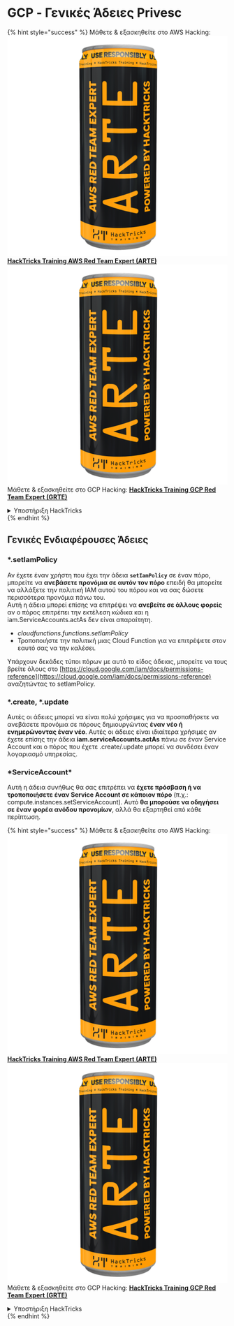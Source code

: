 # GCP - Γενικές Άδειες Privesc

{% hint style="success" %}
Μάθετε & εξασκηθείτε στο AWS Hacking:<img src="../../../.gitbook/assets/image (1) (1) (1).png" alt="" data-size="line">[**HackTricks Training AWS Red Team Expert (ARTE)**](https://training.hacktricks.xyz/courses/arte)<img src="../../../.gitbook/assets/image (1) (1) (1).png" alt="" data-size="line">\
Μάθετε & εξασκηθείτε στο GCP Hacking: <img src="../../../.gitbook/assets/image (2).png" alt="" data-size="line">[**HackTricks Training GCP Red Team Expert (GRTE)**<img src="../../../.gitbook/assets/image (2).png" alt="" data-size="line">](https://training.hacktricks.xyz/courses/grte)

<details>

<summary>Υποστήριξη HackTricks</summary>

* Ελέγξτε τα [**σχέδια συνδρομής**](https://github.com/sponsors/carlospolop)!
* **Εγγραφείτε στην** 💬 [**ομάδα Discord**](https://discord.gg/hRep4RUj7f) ή στην [**ομάδα telegram**](https://t.me/peass) ή **ακολουθήστε** μας στο **Twitter** 🐦 [**@hacktricks\_live**](https://twitter.com/hacktricks_live)**.**
* **Μοιραστείτε κόλπα hacking υποβάλλοντας PRs στα** [**HackTricks**](https://github.com/carlospolop/hacktricks) και [**HackTricks Cloud**](https://github.com/carlospolop/hacktricks-cloud) github repos.

</details>
{% endhint %}

## Γενικές Ενδιαφέρουσες Άδειες

### \*.setIamPolicy

Αν έχετε έναν χρήστη που έχει την άδεια **`setIamPolicy`** σε έναν πόρο, μπορείτε να **ανεβάσετε προνόμια σε αυτόν τον πόρο** επειδή θα μπορείτε να αλλάξετε την πολιτική IAM αυτού του πόρου και να σας δώσετε περισσότερα προνόμια πάνω του.\
Αυτή η άδεια μπορεί επίσης να επιτρέψει να **ανεβείτε σε άλλους φορείς** αν ο πόρος επιτρέπει την εκτέλεση κώδικα και η iam.ServiceAccounts.actAs δεν είναι απαραίτητη.

* _cloudfunctions.functions.setIamPolicy_
* Τροποποιήστε την πολιτική μιας Cloud Function για να επιτρέψετε στον εαυτό σας να την καλέσει.

Υπάρχουν δεκάδες τύποι πόρων με αυτό το είδος άδειας, μπορείτε να τους βρείτε όλους στο [https://cloud.google.com/iam/docs/permissions-reference](https://cloud.google.com/iam/docs/permissions-reference) αναζητώντας το setIamPolicy.

### \*.create, \*.update

Αυτές οι άδειες μπορεί να είναι πολύ χρήσιμες για να προσπαθήσετε να ανεβάσετε προνόμια σε πόρους δημιουργώντας **έναν νέο ή ενημερώνοντας έναν νέο**. Αυτές οι άδειες είναι ιδιαίτερα χρήσιμες αν έχετε επίσης την άδεια **iam.serviceAccounts.actAs** πάνω σε έναν Service Account και ο πόρος που έχετε .create/.update μπορεί να συνδέσει έναν λογαριασμό υπηρεσίας.

### \*ServiceAccount\*

Αυτή η άδεια συνήθως θα σας επιτρέπει να **έχετε πρόσβαση ή να τροποποιήσετε έναν Service Account σε κάποιον πόρο** (π.χ.: compute.instances.setServiceAccount). Αυτό **θα μπορούσε να οδηγήσει σε έναν φορέα ανόδου προνομίων**, αλλά θα εξαρτηθεί από κάθε περίπτωση.

{% hint style="success" %}
Μάθετε & εξασκηθείτε στο AWS Hacking:<img src="../../../.gitbook/assets/image (1) (1) (1).png" alt="" data-size="line">[**HackTricks Training AWS Red Team Expert (ARTE)**](https://training.hacktricks.xyz/courses/arte)<img src="../../../.gitbook/assets/image (1) (1) (1).png" alt="" data-size="line">\
Μάθετε & εξασκηθείτε στο GCP Hacking: <img src="../../../.gitbook/assets/image (2).png" alt="" data-size="line">[**HackTricks Training GCP Red Team Expert (GRTE)**<img src="../../../.gitbook/assets/image (2).png" alt="" data-size="line">](https://training.hacktricks.xyz/courses/grte)

<details>

<summary>Υποστήριξη HackTricks</summary>

* Ελέγξτε τα [**σχέδια συνδρομής**](https://github.com/sponsors/carlospolop)!
* **Εγγραφείτε στην** 💬 [**ομάδα Discord**](https://discord.gg/hRep4RUj7f) ή στην [**ομάδα telegram**](https://t.me/peass) ή **ακολουθήστε** μας στο **Twitter** 🐦 [**@hacktricks\_live**](https://twitter.com/hacktricks_live)**.**
* **Μοιραστείτε κόλπα hacking υποβάλλοντας PRs στα** [**HackTricks**](https://github.com/carlospolop/hacktricks) και [**HackTricks Cloud**](https://github.com/carlospolop/hacktricks-cloud) github repos.

</details>
{% endhint %}
